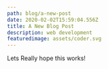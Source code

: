 ```yaml
---
path: blog/a-new-post
date: 2020-02-02T15:59:04.556Z
title: A New Blog Post
description: web development
featuredimage: assets/coder.svg
---
```

Lets Really hope this works!
